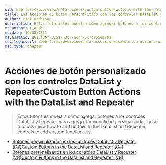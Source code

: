```yaml
---
uid: web-forms/overview/data-access/custom-button-actions-with-the-datalist-and-repeater/index
title: Las acciones de botón personalizado con los controles DataList y Repeater | Microsoft Docs
author: rick-anderson
description: Estos tutoriales muestra cómo agregar botones a los controles DataList y Repeater para agregar funcionalidad personalizada.
ms.author: riande
ms.date: 10/05/2011
ms.assetid: d017f36f-0152-43c7-ac44-6c7c755ea79a
msc.legacyurl: /web-forms/overview/data-access/custom-button-actions-with-the-datalist-and-repeater
msc.type: chapter
---
```

<a name="custom-button-actions-with-the-datalist-and-repeater"></a><span data-ttu-id="55bb1-103">Acciones de botón personalizado con los controles DataList y Repeater</span><span class="sxs-lookup"><span data-stu-id="55bb1-103">Custom Button Actions with the DataList and Repeater</span></span>
====================
> <span data-ttu-id="55bb1-104">Estos tutoriales muestra cómo agregar botones a los controles DataList y Repeater para agregar funcionalidad personalizada.</span><span class="sxs-lookup"><span data-stu-id="55bb1-104">These tutorials show how to add buttons to the DataList and Repeater controls to add custom functionality.</span></span>


- [<span data-ttu-id="55bb1-105">Botones personalizados en los controles DataList y Repeater (C#)</span><span class="sxs-lookup"><span data-stu-id="55bb1-105">Custom Buttons in the DataList and Repeater (C#)</span></span>](custom-buttons-in-the-datalist-and-repeater-cs.md)
- [<span data-ttu-id="55bb1-106">Botones personalizados en los controles DataList y Repeater (VB)</span><span class="sxs-lookup"><span data-stu-id="55bb1-106">Custom Buttons in the DataList and Repeater (VB)</span></span>](custom-buttons-in-the-datalist-and-repeater-vb.md)

